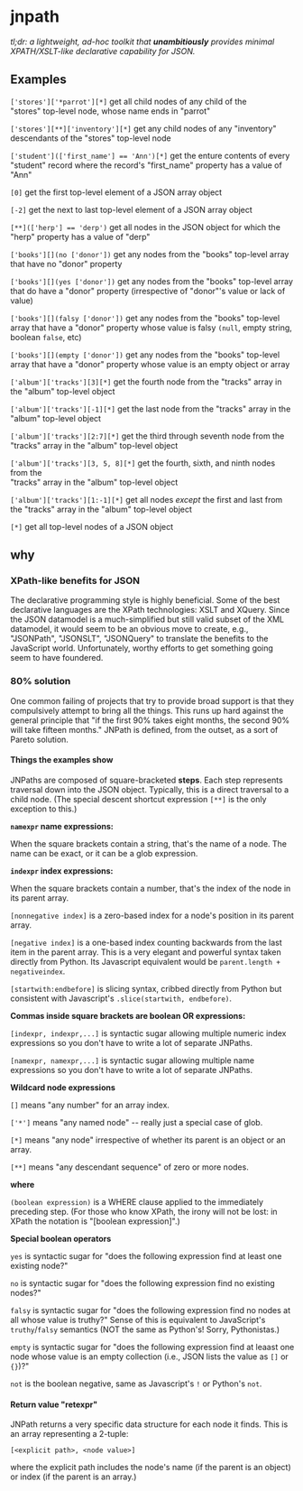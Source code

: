 # jnpath
_tl;dr: a lightweight, ad-hoc toolkit that **unambitiously** provides minimal XPATH/XSLT-like declarative capability for JSON._

## Examples

`['stores']['*parrot'][*]`                  get all child nodes of any child of the  
                                            "stores" top-level node, whose name ends
                                            in "parrot"

`['stores'][**]['inventory'][*]`            get any child nodes of any "inventory"   
                                            descendants of the "stores" top-level node

`['student'](['first_name'] == 'Ann')[*]`   get the enture contents of every "student"
                                            record where the record's "first_name"
                                            property has a value of "Ann"

`[0]`                                       get the first top-level element of a JSON
                                            array object

`[-2]`                                      get the next to last top-level element
                                            of a JSON array object

`[**](['herp'] == 'derp')`                  get all nodes in the JSON object for
                                            which the "herp" property has a value
                                            of "derp"

`['books'][](no ['donor'])`                 get any nodes from the "books" top-level
                                            array that have no "donor" property

`['books'][](yes ['donor'])`                get any nodes from the "books" top-level
                                            array that do have a "donor" property
                                            (irrespective of "donor"'s value or
                                            lack of value)

`['books'][](falsy ['donor'])`              get any nodes from the "books" top-level
                                            array that have a "donor" property whose
                                            value is falsy `(null`, empty string,
                                            boolean `false`, etc)

`['books'][](empty ['donor'])`              get any nodes from the "books" top-level
                                            array that have a "donor" property whose
                                            value is an empty object or array

`['album']['tracks'][3][*]`                 get the fourth node from the "tracks" array 
                                            in the "album" top-level object

`['album']['tracks'][-1][*]`                get the last node from the "tracks" array
                                            in the "album" top-level object

`['album']['tracks'][2:7][*]`               get the third through seventh node from the  
                                            "tracks" array in the "album" top-level object

`['album']['tracks'][3, 5, 8][*]`           get the fourth, sixth, and ninth nodes from the  
                                            "tracks" array in the "album" top-level object

`['album']['tracks'][1:-1][*]`              get all nodes _except_ the first and last from
                                            the "tracks" array in the "album" top-level
                                            object

`[*]`                                       get all top-level nodes of a JSON object


## why
### XPath-like benefits for JSON
The declarative programming style is highly beneficial. Some of the best declarative languages are the XPath technologies: XSLT and XQuery. Since the JSON datamodel is a much-simplified but still valid subset of the XML datamodel, it would seem to be an obvious move to create, e.g., "JSONPath", "JSONSLT", "JSONQuery" to translate the benefits to the JavaScript world. Unfortunately, worthy efforts to get something going seem to have foundered.

### 80% solution
One common failing of projects that try to provide broad support is that they compulsively attempt to bring all the things. This runs up hard against the general principle that "if the first 90% takes eight months, the second 90% will take fifteen months." JNPath is defined, from the outset, as a sort of Pareto solution.



#### Things the examples show

JNPaths are composed of square-bracketed **steps**. Each step represents traversal down into the JSON object. Typically, this is a direct traversal to a child node. (The special descent shortcut expression `[**]` is the only exception to this.)

**`namexpr` name expressions:**

When the square brackets contain a string, that's the name of a node. The name can be exact, or it can be a glob expression.

**`indexpr` index expressions:**

When the square brackets contain a number, that's the index of the node in its parent array.

`[nonnegative index]` is a zero-based index for a node's position in its parent array.

`[negative index]` is a one-based index counting backwards from the last item in the parent array. This is a very elegant and powerful syntax taken directly from Python. Its Javascript equivalent would be `parent.length + negativeindex`.

`[startwith:endbefore]` is slicing syntax, cribbed directly from Python but consistent with Javascript's `.slice(startwith, endbefore)`.

**Commas inside square brackets are boolean OR expressions:**

`[indexpr, indexpr,...]` is syntactic sugar allowing multiple numeric index expressions so you don't have to write a lot of separate JNPaths.

`[namexpr, namexpr,...]` is syntactic sugar allowing multiple name expressions so you don't have to write a lot of separate JNPaths.

**Wildcard node expressions**

`[]` means "any number" for an array index.

`['*']` means "any named node" -- really just a special case of glob.

`[*]` means "any node" irrespective of whether its parent is an object or an array.

`[**]` means "any descendant sequence" of zero or more nodes.

**where**

`(boolean expression)` is a WHERE clause applied to the immediately preceding step. (For those who know XPath, the irony will not be lost: in XPath the notation is "[boolean expression]".)

**Special boolean operators**

`yes` is syntactic sugar for "does the following expression find at least one existing node?"

`no` is syntactic sugar for "does the following expression find no existing nodes?"

`falsy` is syntactic sugar for "does the following expression find no nodes at all whose value is truthy?" Sense of this is equivalent to JavaScript's `truthy`/`falsy` semantics (NOT the same as Python's! Sorry, Pythonistas.)

`empty` is syntactic sugar for "does the following expression find at leaast one node whose value is an empty collection (i.e., JSON lists the value as `[]` or `{}`)?"

`not` is the boolean negative, same as Javascript's `!` or Python's `not`.

#### Return value "retexpr"

JNPath returns a very specific data structure for each node it finds. This is an array representing a 2-tuple:

`[<explicit path>, <node value>]`

where the explicit path includes the node's name (if the parent is an object) or index (if the parent is an array.)
